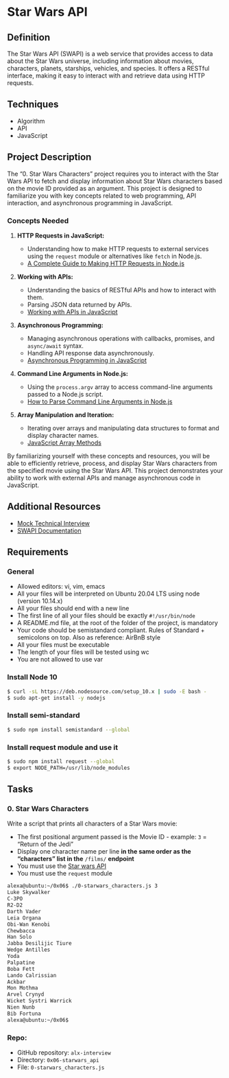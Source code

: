 # Star Wars API

## Definition

The Star Wars API (SWAPI) is a web service that provides access to data about the Star Wars universe, including information about movies, characters, planets, starships, vehicles, and species. It offers a RESTful interface, making it easy to interact with and retrieve data using HTTP requests.

## Techniques

- Algorithm
- API
- JavaScript

## Project Description

The “0. Star Wars Characters” project requires you to interact with the Star Wars API to fetch and display information about Star Wars characters based on the movie ID provided as an argument. This project is designed to familiarize you with key concepts related to web programming, API interaction, and asynchronous programming in JavaScript.

### Concepts Needed

1. **HTTP Requests in JavaScript:**
   - Understanding how to make HTTP requests to external services using the `request` module or alternatives like `fetch` in Node.js.
   - [A Complete Guide to Making HTTP Requests in Node.js](https://stackabuse.com/the-node-js-request-module/)
   
2. **Working with APIs:**
   - Understanding the basics of RESTful APIs and how to interact with them.
   - Parsing JSON data returned by APIs.
   - [Working with APIs in JavaScript](https://developer.mozilla.org/en-US/docs/Learn/JavaScript/Client-side_web_APIs/Fetching_data)

3. **Asynchronous Programming:**
   - Managing asynchronous operations with callbacks, promises, and `async/await` syntax.
   - Handling API response data asynchronously.
   - [Asynchronous Programming in JavaScript](https://developer.mozilla.org/en-US/docs/Learn/JavaScript/Asynchronous)

4. **Command Line Arguments in Node.js:**
   - Using the `process.argv` array to access command-line arguments passed to a Node.js script.
   - [How to Parse Command Line Arguments in Node.js](https://nodejs.org/en/knowledge/command-line/how-to-parse-command-line-arguments/)
   
5. **Array Manipulation and Iteration:**
   - Iterating over arrays and manipulating data structures to format and display character names.
   - [JavaScript Array Methods](https://developer.mozilla.org/en-US/docs/Web/JavaScript/Reference/Global_Objects/Array)

By familiarizing yourself with these concepts and resources, you will be able to efficiently retrieve, process, and display Star Wars characters from the specified movie using the Star Wars API. This project demonstrates your ability to work with external APIs and manage asynchronous code in JavaScript.

## Additional Resources

- [Mock Technical Interview](https://www.hackerrank.com/domains/tutorials/10-days-of-javascript)
- [SWAPI Documentation](https://swapi.dev/documentation)

## Requirements

### General
- Allowed editors: vi, vim, emacs
- All your files will be interpreted on Ubuntu 20.04 LTS using node (version 10.14.x)
- All your files should end with a new line
- The first line of all your files should be exactly `#!/usr/bin/node`
- A README.md file, at the root of the folder of the project, is mandatory
- Your code should be semistandard compliant. Rules of Standard + semicolons on top. Also as reference: AirBnB style
- All your files must be executable
- The length of your files will be tested using wc
- You are not allowed to use var

### Install Node 10
```bash
$ curl -sL https://deb.nodesource.com/setup_10.x | sudo -E bash -
$ sudo apt-get install -y nodejs
```

### Install semi-standard
```bash
$ sudo npm install semistandard --global
```

### Install request module and use it
```bash
$ sudo npm install request --global
$ export NODE_PATH=/usr/lib/node_modules
```

## Tasks
### 0. Star Wars Characters
Write a script that prints all characters of a Star Wars movie:

* The first positional argument passed is the Movie ID - example: `3` = “Return of the Jedi”
* Display one character name per line **in the same order as the “characters” list in the** `/films/` **endpoint**
* You must use the [Star wars API](https://intranet.alxswe.com/rltoken/gh_NaSUk9QlXHVoACFU-tg)
* You must use the `request` module

```bash
alexa@ubuntu:~/0x06$ ./0-starwars_characters.js 3
Luke Skywalker
C-3PO
R2-D2
Darth Vader
Leia Organa
Obi-Wan Kenobi
Chewbacca
Han Solo
Jabba Desilijic Tiure
Wedge Antilles
Yoda
Palpatine
Boba Fett
Lando Calrissian
Ackbar
Mon Mothma
Arvel Crynyd
Wicket Systri Warrick
Nien Nunb
Bib Fortuna
alexa@ubuntu:~/0x06$ 
```

### Repo:
* GitHub repository: `alx-interview`
* Directory: `0x06-starwars_api`
* File: `0-starwars_characters.js`
